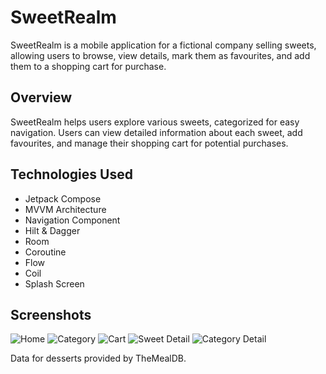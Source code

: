 # SweetRealm

SweetRealm is a mobile application for a fictional company selling sweets, allowing users to browse, view details, mark them as favourites, and add them to a shopping cart for purchase.

## Overview

SweetRealm helps users explore various sweets, categorized for easy navigation. Users can view detailed information about each sweet, add favourites, and manage their shopping cart for potential purchases.

## Technologies Used

- Jetpack Compose
- MVVM Architecture
- Navigation Component
- Hilt & Dagger
- Room
- Coroutine
- Flow
- Coil
- Splash Screen

## Screenshots

![Home](screenshots/Home.png)
![Category](screenshots/Category.png)
![Cart](screenshots/Cart.png)
![Sweet Detail](screenshots/Sweet_detail.png)
![Category Detail](screenshots/Category_detail.png)

Data for desserts provided by TheMealDB.
